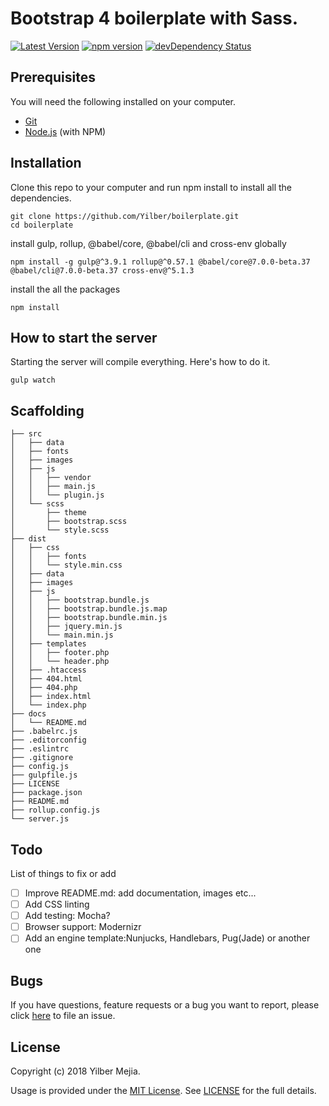 # Bootstrap 4 boilerplate with Sass.

[![Latest Version][project-version]](http://www.yilbermejia.com/) [![npm version][gulp-status]](https://www.npmjs.com/package/gulp) [![devDependency Status][devDependency-status]](https://badge.fury.io/js/gulp)

## Prerequisites

You will need the following installed on your computer.

* [Git](https://git-scm.com/)
* [Node.js](https://nodejs.org/) (with NPM)

## Installation

Clone this repo to your computer and run npm install to install all the dependencies.
```
git clone https://github.com/Yilber/boilerplate.git
cd boilerplate
```

install gulp, rollup, @babel/core, @babel/cli and cross-env globally
```
npm install -g gulp@^3.9.1 rollup@^0.57.1 @babel/core@7.0.0-beta.37 @babel/cli@7.0.0-beta.37 cross-env@^5.1.3
```

install the all the packages
```
npm install
```

## How to start the server
Starting the server will compile everything. Here's how to do it.
```
gulp watch
```
## Scaffolding

```
├── src
│   ├── data
│   ├── fonts
│   ├── images
│   ├── js
│   │   ├── vendor
│   │   ├── main.js
│   │   └── plugin.js
│   └── scss
│       ├── theme
│       ├── bootstrap.scss
│       └── style.scss
├── dist
│   ├── css
│   │   ├── fonts
│   │   └── style.min.css
│   ├── data
│   ├── images
│   ├── js
│   │   ├── bootstrap.bundle.js
│   │   ├── bootstrap.bundle.js.map
│   │   ├── bootstrap.bundle.min.js
│   │   ├── jquery.min.js
│   │   └── main.min.js
│   ├── templates
│   │   ├── footer.php
│   │   └── header.php
│   ├── .htaccess
│   ├── 404.html
│   ├── 404.php
│   ├── index.html
│   └── index.php
├── docs
│   └── README.md
├── .babelrc.js
├── .editorconfig
├── .eslintrc
├── .gitignore
├── config.js
├── gulpfile.js
├── LICENSE
├── package.json
├── README.md
├── rollup.config.js
└── server.js
```

## Todo

List of things to fix or add

- [ ] Improve README.md: add documentation, images etc...
- [ ] Add CSS linting
- [ ] Add testing: Mocha?
- [ ] Browser support: Modernizr
- [ ] Add an engine template:Nunjucks, Handlebars, Pug(Jade) or another one

## Bugs

If you have questions, feature requests or a bug you want to report, please click [here](https://github.com/Yilber/boilerplate/issues) to file an issue.

## License

Copyright (c) 2018 Yilber Mejia.

Usage is provided under the [MIT License](http://http//opensource.org/licenses/mit-license.php). See [LICENSE](https://github.com/Yilber/boilerplate/blob/master/LICENSE) for the full details.

[project-version]: <https://img.shields.io/badge/version-1.0.0-green.svg>
[gulp-status]: <https://img.shields.io/npm/v/gulp.svg>
[devDependency-status]: <https://img.shields.io/badge/devDependencies-up%20to%20date-green.svg>
[Twitter Bootstrap]: <https://getbootstrap.com/docs/3.3/>
[jQuery]: <https://jquery.com/>
[Gulp]: <https://www.npmjs.com/package/gulp>
[gulp-autoprefixer]: <https://www.npmjs.com/package/gulp-autoprefixer>
[gulp-sourcemaps]: <https://www.npmjs.com/package/gulp-sourcemaps>
[gulp-uglify]: <https://www.npmjs.com/package/gulp-uglify>
[gulp-sass]: <https://www.npmjs.com/package/gulp-sass>
[gulp-plumber]: <https://www.npmjs.com/package/gulp-plumber>
